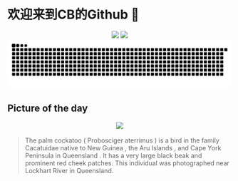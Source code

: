 
# 欢迎来到CB的Github 👋

<div align="center">
  <img height="137px" src="https://github-readme-stats.vercel.app/api?username=SuperCB&show_icons=true&theme=radical" />
  <img height="137px" src="https://github-readme-stats.vercel.app/api/top-langs/?username=SuperCB&hide_title=true&hide_border=true&layout=compact&langs_count=6&text_color=000&icon_color=fff" />
</div>


<div align="center">
    <img src="./contribution-snake/github-contribution-grid-snake.svg" />
</div>



## Picture of the day
<div align="center">
  <img width=400px src="https://upload.wikimedia.org/wikipedia/commons/thumb/c/c6/Palm_Cockatoo_0A2A7769.jpg/600px-Palm_Cockatoo_0A2A7769.jpg" />
</div>

>The  palm cockatoo  ( Probosciger aterrimus ) is a bird in the family Cacatuidae native to  New Guinea , the  Aru Islands , and  Cape York Peninsula  in  Queensland . It has a very large black beak and prominent red cheek patches. This individual was photographed near  Lockhart River  in Queensland.


